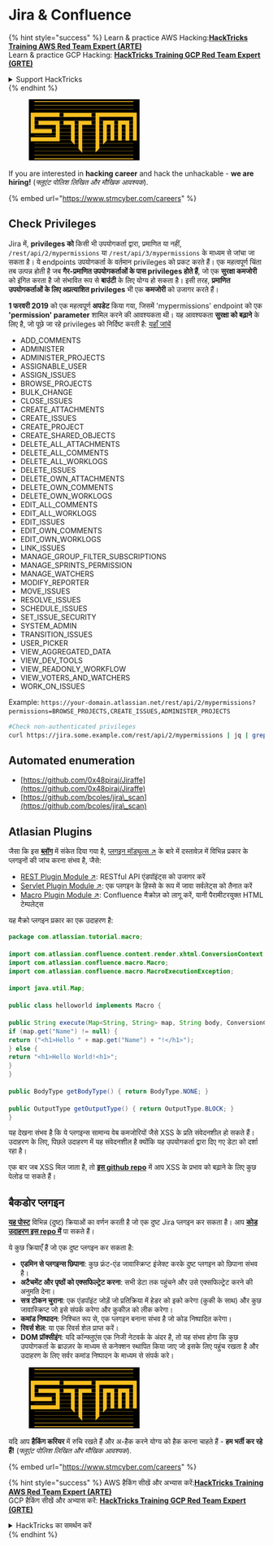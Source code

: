 # Jira & Confluence

{% hint style="success" %}
Learn & practice AWS Hacking:<img src="../../.gitbook/assets/arte.png" alt="" data-size="line">[**HackTricks Training AWS Red Team Expert (ARTE)**](https://training.hacktricks.xyz/courses/arte)<img src="../../.gitbook/assets/arte.png" alt="" data-size="line">\
Learn & practice GCP Hacking: <img src="../../.gitbook/assets/grte.png" alt="" data-size="line">[**HackTricks Training GCP Red Team Expert (GRTE)**<img src="../../.gitbook/assets/grte.png" alt="" data-size="line">](https://training.hacktricks.xyz/courses/grte)

<details>

<summary>Support HackTricks</summary>

* Check the [**subscription plans**](https://github.com/sponsors/carlospolop)!
* **Join the** 💬 [**Discord group**](https://discord.gg/hRep4RUj7f) or the [**telegram group**](https://t.me/peass) or **follow** us on **Twitter** 🐦 [**@hacktricks\_live**](https://twitter.com/hacktricks\_live)**.**
* **Share hacking tricks by submitting PRs to the** [**HackTricks**](https://github.com/carlospolop/hacktricks) and [**HackTricks Cloud**](https://github.com/carlospolop/hacktricks-cloud) github repos.

</details>
{% endhint %}

<figure><img src="../../.gitbook/assets/image (1) (1) (1) (1) (1) (1) (1) (1) (1) (1).png" alt=""><figcaption></figcaption></figure>

If you are interested in **hacking career** and hack the unhackable - **we are hiring!** (_फ्लूएंट पोलिश लिखित और मौखिक आवश्यक_).

{% embed url="https://www.stmcyber.com/careers" %}

## Check Privileges

Jira में, **privileges को** किसी भी उपयोगकर्ता द्वारा, प्रमाणित या नहीं, `/rest/api/2/mypermissions` या `/rest/api/3/mypermissions` के माध्यम से जांचा जा सकता है। ये endpoints उपयोगकर्ता के वर्तमान privileges को प्रकट करते हैं। एक महत्वपूर्ण चिंता तब उत्पन्न होती है जब **गैर-प्रमाणित उपयोगकर्ताओं के पास privileges होते हैं**, जो एक **सुरक्षा कमजोरी** को इंगित करता है जो संभावित रूप से **बाउंटी** के लिए योग्य हो सकता है। इसी तरह, **प्रमाणित उपयोगकर्ताओं के लिए अप्रत्याशित privileges** भी एक **कमजोरी** को उजागर करते हैं।

**1 फरवरी 2019** को एक महत्वपूर्ण **अपडेट** किया गया, जिसमें 'mypermissions' endpoint को एक **'permission' parameter** शामिल करने की आवश्यकता थी। यह आवश्यकता **सुरक्षा को बढ़ाने** के लिए है, जो पूछे जा रहे privileges को निर्दिष्ट करती है: [यहाँ जांचें](https://developer.atlassian.com/cloud/jira/platform/change-notice-get-my-permissions-requires-permissions-query-parameter/#change-notice---get-my-permissions-resource-will-require-a-permissions-query-parameter)

* ADD\_COMMENTS
* ADMINISTER
* ADMINISTER\_PROJECTS
* ASSIGNABLE\_USER
* ASSIGN\_ISSUES
* BROWSE\_PROJECTS
* BULK\_CHANGE
* CLOSE\_ISSUES
* CREATE\_ATTACHMENTS
* CREATE\_ISSUES
* CREATE\_PROJECT
* CREATE\_SHARED\_OBJECTS
* DELETE\_ALL\_ATTACHMENTS
* DELETE\_ALL\_COMMENTS
* DELETE\_ALL\_WORKLOGS
* DELETE\_ISSUES
* DELETE\_OWN\_ATTACHMENTS
* DELETE\_OWN\_COMMENTS
* DELETE\_OWN\_WORKLOGS
* EDIT\_ALL\_COMMENTS
* EDIT\_ALL\_WORKLOGS
* EDIT\_ISSUES
* EDIT\_OWN\_COMMENTS
* EDIT\_OWN\_WORKLOGS
* LINK\_ISSUES
* MANAGE\_GROUP\_FILTER\_SUBSCRIPTIONS
* MANAGE\_SPRINTS\_PERMISSION
* MANAGE\_WATCHERS
* MODIFY\_REPORTER
* MOVE\_ISSUES
* RESOLVE\_ISSUES
* SCHEDULE\_ISSUES
* SET\_ISSUE\_SECURITY
* SYSTEM\_ADMIN
* TRANSITION\_ISSUES
* USER\_PICKER
* VIEW\_AGGREGATED\_DATA
* VIEW\_DEV\_TOOLS
* VIEW\_READONLY\_WORKFLOW
* VIEW\_VOTERS\_AND\_WATCHERS
* WORK\_ON\_ISSUES

Example: `https://your-domain.atlassian.net/rest/api/2/mypermissions?permissions=BROWSE_PROJECTS,CREATE_ISSUES,ADMINISTER_PROJECTS`
```bash
#Check non-authenticated privileges
curl https://jira.some.example.com/rest/api/2/mypermissions | jq | grep -iB6 '"havePermission": true'
```
## Automated enumeration

* [https://github.com/0x48piraj/Jiraffe](https://github.com/0x48piraj/Jiraffe)
* [https://github.com/bcoles/jira\_scan](https://github.com/bcoles/jira\_scan)

## Atlasian Plugins

जैसा कि इस [**ब्लॉग**](https://cyllective.com/blog/posts/atlassian-audit-plugins) में संकेत दिया गया है, [प्लगइन मॉड्यूल्स ↗](https://developer.atlassian.com/server/framework/atlassian-sdk/plugin-modules/) के बारे में दस्तावेज़ में विभिन्न प्रकार के प्लगइनों की जांच करना संभव है, जैसे:

* [REST Plugin Module ↗](https://developer.atlassian.com/server/framework/atlassian-sdk/rest-plugin-module): RESTful API एंडपॉइंट्स को उजागर करें
* [Servlet Plugin Module ↗](https://developer.atlassian.com/server/framework/atlassian-sdk/servlet-plugin-module/): एक प्लगइन के हिस्से के रूप में जावा सर्वलेट्स को तैनात करें
* [Macro Plugin Module ↗](https://developer.atlassian.com/server/confluence/macro-module/): Confluence मैक्रोज़ को लागू करें, यानी पैरामीटरयुक्त HTML टेम्पलेट्स

यह मैक्रो प्लगइन प्रकार का एक उदाहरण है:
```java
package com.atlassian.tutorial.macro;

import com.atlassian.confluence.content.render.xhtml.ConversionContext;
import com.atlassian.confluence.macro.Macro;
import com.atlassian.confluence.macro.MacroExecutionException;

import java.util.Map;

public class helloworld implements Macro {

public String execute(Map<String, String> map, String body, ConversionContext conversionContext) throws MacroExecutionException {
if (map.get("Name") != null) {
return ("<h1>Hello " + map.get("Name") + "!</h1>");
} else {
return "<h1>Hello World!<h1>";
}
}

public BodyType getBodyType() { return BodyType.NONE; }

public OutputType getOutputType() { return OutputType.BLOCK; }
}
```
यह देखना संभव है कि ये प्लगइन्स सामान्य वेब कमजोरियों जैसे XSS के प्रति संवेदनशील हो सकते हैं। उदाहरण के लिए, पिछले उदाहरण में यह संवेदनशील है क्योंकि यह उपयोगकर्ता द्वारा दिए गए डेटा को दर्शा रहा है।&#x20;

एक बार जब XSS मिल जाता है, तो [**इस github repo**](https://github.com/cyllective/XSS-Payloads/tree/main/Confluence) में आप XSS के प्रभाव को बढ़ाने के लिए कुछ पेलोड पा सकते हैं।

## बैकडोर प्लगइन

[**यह पोस्ट**](https://cyllective.com/blog/posts/atlassian-malicious-plugin) विभिन्न (दुष्ट) क्रियाओं का वर्णन करती है जो एक दुष्ट Jira प्लगइन कर सकता है। आप [**कोड उदाहरण इस repo में**](https://github.com/cyllective/malfluence) पा सकते हैं।

ये कुछ क्रियाएँ हैं जो एक दुष्ट प्लगइन कर सकता है:

* **एडमिन से प्लगइन्स छिपाना**: कुछ फ्रंट-एंड जावास्क्रिप्ट इंजेक्ट करके दुष्ट प्लगइन को छिपाना संभव है।
* **अटैचमेंट और पृष्ठों को एक्सफिल्ट्रेट करना**: सभी डेटा तक पहुंचने और उसे एक्सफिल्ट्रेट करने की अनुमति देना।
* **सत्र टोकन चुराना**: एक एंडपॉइंट जोड़ें जो प्रतिक्रिया में हेडर को इको करेगा (कुकी के साथ) और कुछ जावास्क्रिप्ट जो इसे संपर्क करेगा और कुकीज़ को लीक करेगा।
* **कमांड निष्पादन**: निश्चित रूप से, एक प्लगइन बनाना संभव है जो कोड निष्पादित करेगा।
* **रिवर्स शेल**: या एक रिवर्स शेल प्राप्त करें।
* **DOM प्रॉक्सीइंग**: यदि कॉन्फ्लुएंस एक निजी नेटवर्क के अंदर है, तो यह संभव होगा कि कुछ उपयोगकर्ता के ब्राउज़र के माध्यम से कनेक्शन स्थापित किया जाए जो इसके लिए पहुंच रखता है और उदाहरण के लिए सर्वर कमांड निष्पादन के माध्यम से संपर्क करे।

<figure><img src="../../.gitbook/assets/image (1) (1) (1) (1) (1) (1) (1) (1) (1) (1).png" alt=""><figcaption></figcaption></figure>

यदि आप **हैकिंग करियर** में रुचि रखते हैं और अ-हैक करने योग्य को हैक करना चाहते हैं - **हम भर्ती कर रहे हैं!** (_फ्लूएंट पोलिश लिखित और मौखिक आवश्यक_).

{% embed url="https://www.stmcyber.com/careers" %}

{% hint style="success" %}
AWS हैकिंग सीखें और अभ्यास करें:<img src="../../.gitbook/assets/arte.png" alt="" data-size="line">[**HackTricks Training AWS Red Team Expert (ARTE)**](https://training.hacktricks.xyz/courses/arte)<img src="../../.gitbook/assets/arte.png" alt="" data-size="line">\
GCP हैकिंग सीखें और अभ्यास करें: <img src="../../.gitbook/assets/grte.png" alt="" data-size="line">[**HackTricks Training GCP Red Team Expert (GRTE)**<img src="../../.gitbook/assets/grte.png" alt="" data-size="line">](https://training.hacktricks.xyz/courses/grte)

<details>

<summary>HackTricks का समर्थन करें</summary>

* [**सदस्यता योजनाएँ**](https://github.com/sponsors/carlospolop) जांचें!
* **💬 [**Discord समूह**](https://discord.gg/hRep4RUj7f) या [**टेलीग्राम समूह**](https://t.me/peass) में शामिल हों या **Twitter** 🐦 [**@hacktricks\_live**](https://twitter.com/hacktricks\_live)** पर हमें फॉलो करें।**
* **हैकिंग ट्रिक्स साझा करें और [**HackTricks**](https://github.com/carlospolop/hacktricks) और [**HackTricks Cloud**](https://github.com/carlospolop/hacktricks-cloud) github repos में PR सबमिट करें।**

</details>
{% endhint %}

